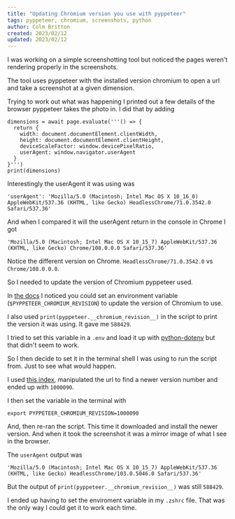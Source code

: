 ```yaml
---
title: "Updating Chromium version you use with pyppeteer"
tags: pyppeteer, chromium, screenshots, python
author: Colm Britton
created: 2023/02/12
updated: 2023/02/12
---
```


I was working on a simple screenshotting tool but noticed the pages weren't rendering properly in the screenshots.

The tool uses pyppeteer with the installed version chromium to open a url and take a screenshot at a given dimension.

Trying to work out what was happening I printed out a few details of the browser pyppeteer takes the photo in. I did that by adding

```
dimensions = await page.evaluate('''() => {
  return {
    width: document.documentElement.clientWidth,
    height: document.documentElement.clientHeight,
    deviceScaleFactor: window.devicePixelRatio,
    userAgent: window.navigator.userAgent
  }
}''')
print(dimensions)
```

Interestingly the userAgent it was using was
```
'userAgent': 'Mozilla/5.0 (Macintosh; Intel Mac OS X 10_16_0) AppleWebKit/537.36 (KHTML, like Gecko) HeadlessChrome/71.0.3542.0 Safari/537.36'
```

And when I compared it will the userAgent return in the console in Chrome I got
```
'Mozilla/5.0 (Macintosh; Intel Mac OS X 10_15_7) AppleWebKit/537.36 (KHTML, like Gecko) Chrome/108.0.0.0 Safari/537.36'
```

Notice the different version on Chrome. `HeadlessChrome/71.0.3542.0` vs `Chrome/108.0.0.0`.

So I needed to update the version of Chromium pyppeteer used.

In [the docs](https://miyakogi.github.io/pyppeteer/reference.html) I noticed you could set an environment variable (`$PYPPETEER_CHROMIUM_REVISION`) to update the version of Chromium to use.

I also used `print(pyppeteer.__chromium_revision__)` in the script to print the version it was using. It gave me `588429`.

I tried to set this variable in a `.env` and load it up with [python-dotenv](https://pypi.org/project/python-dotenv/) but that didn't seem to work.

So I then decide to set it in the terminal shell I was using to run the script from. Just to see what would happen.

I used [this index](https://commondatastorage.googleapis.com/chromium-browser-snapshots/index.html?prefix=Mac/1000090/), manipulated the url to find a newer version number and ended up with `1000090`.

I then set the variable in the terminal with 

```
export PYPPETEER_CHROMIUM_REVISION=1000090
```

And, then re-ran the script. This time it downloaded and install the newer version. And when it took the screenshot it was a mirror image of what I see in the browser.

The `userAgent` output was
```
'Mozilla/5.0 (Macintosh; Intel Mac OS X 10_15_7) AppleWebKit/537.36 (KHTML, like Gecko) HeadlessChrome/103.0.5046.0 Safari/537.36'
```

But the output of `print(pyppeteer.__chromium_revision__)` was still `588429`.

I ended up having to set the enviroment variable in my `.zshrc` file. That was the only way I could get it to work each time.
